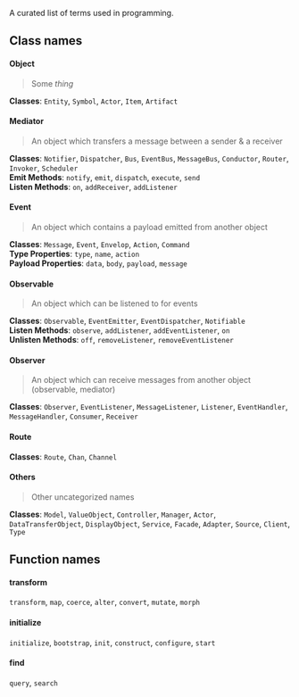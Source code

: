 A curated list of terms used in programming. 

## Class names

#### Object

> Some *thing*

**Classes**: `Entity`, `Symbol`, `Actor`, `Item`, `Artifact`

#### Mediator

> An object which transfers a message between a sender & a receiver

**Classes**: `Notifier`, `Dispatcher`, `Bus`, `EventBus`, `MessageBus`, `Conductor`, `Router`, `Invoker`, `Scheduler` 
<br /> **Emit Methods**: `notify`, `emit`, `dispatch`, `execute`, `send`
<br /> **Listen Methods**: `on`, `addReceiver`, `addListener`

#### Event

> An object which contains a payload emitted from another object

**Classes**: `Message`, `Event`, `Envelop`, `Action`, `Command`
<br /> **Type Properties**: `type`, `name`, `action`
<br /> **Payload Properties**: `data`, `body`, `payload`, `message`

#### Observable

> An object which can be listened to for events

**Classes**: `Observable`, `EventEmitter`, `EventDispatcher`, `Notifiable`
<br /> **Listen Methods**: `observe`, `addListener`, `addEventListener`, `on`
<br /> **Unlisten Methods**: `off`, `removeListener`, `removeEventListener`

#### Observer

> An object which can receive messages from another object (observable, mediator)

**Classes**: `Observer`, `EventListener`, `MessageListener`, `Listener`, `EventHandler`, `MessageHandler`, `Consumer`, `Receiver`

#### Route

**Classes**: `Route`, `Chan`, `Channel`


#### Others

> Other uncategorized names

**Classes**: `Model`, `ValueObject`, `Controller`, `Manager`, `Actor`, `DataTransferObject`, `DisplayObject`, `Service`, `Facade`, `Adapter`, `Source`, `Client`, `Type`

## Function names

#### transform

`transform`, `map`, `coerce`, `alter`, `convert`, `mutate`, `morph`

#### initialize

`initialize`, `bootstrap`, `init`, `construct`, `configure`, `start`

#### find

`query`, `search`
